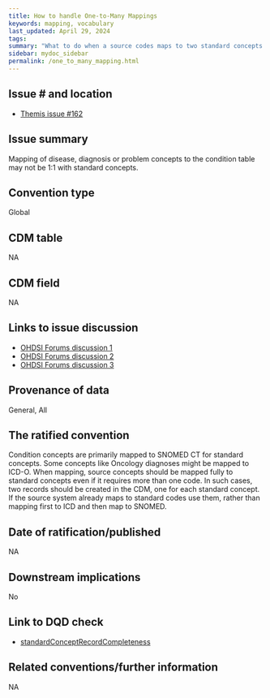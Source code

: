 ```yaml
---
title: How to handle One-to-Many Mappings
keywords: mapping, vocabulary
last_updated: April 29, 2024
tags: 
summary: "What to do when a source codes maps to two standard concepts."
sidebar: mydoc_sidebar
permalink: /one_to_many_mapping.html
---
```


## Issue # and location
- [Themis issue #162]([#162](https://github.com/OHDSI/Themis/issues/162))

## Issue summary
Mapping of disease, diagnosis or problem concepts to the condition table may not be 1:1 with standard concepts.

## Convention type
Global

## CDM table
NA

## CDM field
NA

## Links to issue discussion
- [OHDSI Forums discussion 1](https://forums.ohdsi.org/t/duplicate-concept-ids-for-different-condition-concept-ids/9336)
- [OHDSI Forums discussion 2](https://forums.ohdsi.org/t/one-condition-maps-to-2-condition-concept-id-what-to-do/2968)
- [OHDSI Forums discussion 3](https://forums.ohdsi.org/t/family-history-extension-model/17947/7)

## Provenance of data
General, All

## The ratified convention
Condition concepts are primarily mapped to SNOMED CT for standard concepts. Some concepts like Oncology diagnoses might be mapped to ICD-O. When mapping, source concepts should be mapped fully to standard concepts even if it requires more than one code. In such cases, two records should be created in the CDM, one for each standard concept. If the source system already maps to standard codes use them, rather than mapping first to ICD and then map to SNOMED.


## Date of ratification/published
NA

## Downstream implications
No

## Link to DQD check

- [standardConceptRecordCompleteness](https://ohdsi.github.io/DataQualityDashboard/articles/CheckTypeDescriptions.html#standardConceptRecordCompleteness)

## Related conventions/further information
NA